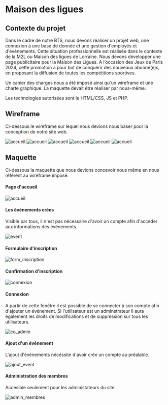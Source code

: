 # Maison des ligues

## Contexte du projet

Dans le cadre de notre BTS, nous devons réaliser un projet web, une connexion à une base de donnée et une gestion d'employés et d'événements.
Cette situation professionnelle est réalisée dans le contexte de la M2L ou Maison des ligues de Lorraine.
Nous devons développer une page publicitaire pour la Maison des Ligues. A l’occasion des Jeux de Paris 2024, cette promotion a pour but de conquérir des nouveaux abonné(e)s, en proposant la diffusion de toutes les compétitions sportives.

Un cahier des charges nous a été imposé ainsi qu'un wireframe et une charte graphique. La maquette devait être réaliser par nous-même.

Les technologies autorisées sont le HTML/CSS, JS et PHP.

## Wireframe
Ci-dessous le wireframe sur lequel nous devions nous baser pour la conception de notre site web.

![accueil](./contenu/wireframe1.png)
![accueil](./contenu/wireframe2.png)
![accueil](./contenu/wireframe3.png)
![accueil](./contenu/wireframe4.png)
![accueil](./contenu/wireframe5.png)
![accueil](./contenu/wireframe6.png)

## Maquette

Ci-dessous la maquette que nous devions concevoir nous même en nous référent au wireframe imposé.

#### Page d'accueil
![accueil](./contenu/accueil.png)

#### Les événements crées

Visible par tous, il n'est pas nécessaire d'avoir un compte afin d'accèder aux informations des événements.

![event](./contenu/event.png)

#### Formulaire d'inscription
![form_inscription](./contenu/formulaire_inscription.png)

#### Confirmation d'inscription
![connexion](./contenu/confirmation_inscription.png)

#### Connexion

A partir de cette fenêtre il est possible de se connecter à son compte afin d'ajouter un événement. Si l'utilisateur est un adminstrateur il aura également les droits de modifications et de suppression sur tous les utilisateurs.

![co_admin](./contenu/connexion.png)

#### Ajout d'un événement

L'ajout d'événements nécéssite d'avoir crée un compte au préalable.

![ajout_event](./contenu/ajout_event.png)

#### Administration des membres

Accesible seulement pour les administateurs du site.

![admin_membres](./contenu/admin_membres.png)